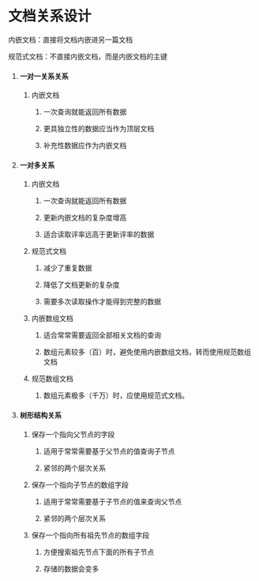 # 文档关系设计

内嵌文档：直接将文档内嵌进另一篇文档

规范式文档：不直接内嵌文档，而是内嵌文档的主键

1. #### 一对一关系关系
   
   1. 内嵌文档
      
      1. 一次查询就能返回所有数据
      
      2. 更具独立性的数据应当作为顶层文档
      
      3. 补充性数据应作为内嵌文档

2. #### 一对多关系
   
   1. 内嵌文档
      
      1. 一次查询就能返回所有数据
      
      2. 更新内嵌文档的复杂度增高
      
      3. 适合读取评率远高于更新评率的数据
   
   2. 规范式文档
      
      1. 减少了重复数据
      
      2. 降低了文档更新的复杂度
      
      3. 需要多次读取操作才能得到完整的数据
   
   3. 内嵌数组文档
      
      1. 适合常常需要返回全部相关文档的查询
      
      2. 数组元素较多（百）时，避免使用内嵌数组文档，转而使用规范数组文档
   
   4. 规范数组文档
      
      1. 数组元素极多（千万）时，应使用规范式文档。

3. #### 树形结构关系
   
   1. 保存一个指向父节点的字段
      
      1. 适用于常常需要基于父节点的值查询子节点
      
      2. 紧邻的两个层次关系
   
   2. 保存一个指向子节点的数组字段
      
      1. 适用于常常需要基于子节点的值来查询父节点
      
      2. 紧邻的两个层次关系
   
   3. 保存一个指向所有祖先节点的数组字段
      
      1. 方便搜索祖先节点下面的所有子节点
      
      2. 存储的数据会变多


